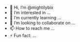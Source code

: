 - 👋 Hi, I’m @mightilybix
- 👀 I’m interested in ...
- 🌱 I’m currently learning ...
- 💞️ I’m looking to collaborate on ...
- 📫 How to reach me ...
- ⚡ Fun fact: ...

<!---
mightilybix/mightilybix is a ✨ special ✨ repository because its `README.md` (this file) appears on your GitHub profile.
You can click the Preview link to take a look at your changes.
--->
